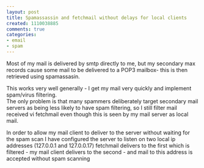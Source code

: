 ```yaml
---
layout: post
title: Spamassassin and fetchmail without delays for local clients
created: 1110038885
comments: true
categories:
- email
- spam
---
```

<p>
Most of my mail is delivered by smtp directly to me, but my
secondary max records cause some mail to be delivered to a POP3
mailbox- this is then retrieved using spamassasin.
</p>
<p>
This works very well generally - I get my mail very quickly and implement spam/virus filtering.<br />
The only problem is that many spammers deliberately target secondary
mail servers as being less likely to have spam filtering, so I still
filter mail received vi fetchmail even though this is seen by my mail
server as local mail.
</p>
<p>
In order to allow my mail client to deliver to the server without
waiting for the spam scan I have configured the server to listen on two
local ip addresses (127.0.0.1 and 127.0.0.17) fetchmail delivers to the
first which is filtered - my mail client delivers to the second - and
mail to this address is accepted without spam scanning
</p>
